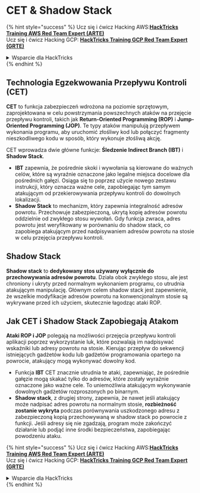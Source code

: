 # CET & Shadow Stack

{% hint style="success" %}
Ucz się i ćwicz Hacking AWS:<img src="/.gitbook/assets/arte.png" alt="" data-size="line">[**HackTricks Training AWS Red Team Expert (ARTE)**](https://training.hacktricks.xyz/courses/arte)<img src="/.gitbook/assets/arte.png" alt="" data-size="line">\
Ucz się i ćwicz Hacking GCP: <img src="/.gitbook/assets/grte.png" alt="" data-size="line">[**HackTricks Training GCP Red Team Expert (GRTE)**<img src="/.gitbook/assets/grte.png" alt="" data-size="line">](https://training.hacktricks.xyz/courses/grte)

<details>

<summary>Wsparcie dla HackTricks</summary>

* Sprawdź [**plany subskrypcyjne**](https://github.com/sponsors/carlospolop)!
* **Dołącz do** 💬 [**grupy Discord**](https://discord.gg/hRep4RUj7f) lub [**grupy telegram**](https://t.me/peass) lub **śledź** nas na **Twitterze** 🐦 [**@hacktricks\_live**](https://twitter.com/hacktricks\_live)**.**
* **Podziel się trikami hackingowymi, przesyłając PR-y do** [**HackTricks**](https://github.com/carlospolop/hacktricks) i [**HackTricks Cloud**](https://github.com/carlospolop/hacktricks-cloud) repozytoriów github.

</details>
{% endhint %}

## Technologia Egzekwowania Przepływu Kontroli (CET)

**CET** to funkcja zabezpieczeń wdrożona na poziomie sprzętowym, zaprojektowana w celu powstrzymania powszechnych ataków na przejęcie przepływu kontroli, takich jak **Return-Oriented Programming (ROP)** i **Jump-Oriented Programming (JOP)**. Te typy ataków manipulują przepływem wykonania programu, aby uruchomić złośliwy kod lub połączyć fragmenty nieszkodliwego kodu w sposób, który wykonuje złośliwą akcję.

CET wprowadza dwie główne funkcje: **Śledzenie Indirect Branch (IBT)** i **Shadow Stack**.

* **IBT** zapewnia, że pośrednie skoki i wywołania są kierowane do ważnych celów, które są wyraźnie oznaczone jako legalne miejsca docelowe dla pośrednich gałęzi. Osiąga się to poprzez użycie nowego zestawu instrukcji, który oznacza ważne cele, zapobiegając tym samym atakującym od przekierowywania przepływu kontroli do dowolnych lokalizacji.
* **Shadow Stack** to mechanizm, który zapewnia integralność adresów powrotu. Przechowuje zabezpieczoną, ukrytą kopię adresów powrotu oddzielnie od zwykłego stosu wywołań. Gdy funkcja zwraca, adres powrotu jest weryfikowany w porównaniu do shadow stack, co zapobiega atakującym przed nadpisywaniem adresów powrotu na stosie w celu przejęcia przepływu kontroli.

## Shadow Stack

**Shadow stack** to **dedykowany stos używany wyłącznie do przechowywania adresów powrotu**. Działa obok zwykłego stosu, ale jest chroniony i ukryty przed normalnym wykonaniem programu, co utrudnia atakującym manipulację. Głównym celem shadow stack jest zapewnienie, że wszelkie modyfikacje adresów powrotu na konwencjonalnym stosie są wykrywane przed ich użyciem, skutecznie łagodząc ataki ROP.

## Jak CET i Shadow Stack Zapobiegają Atakom

**Ataki ROP i JOP** polegają na możliwości przejęcia przepływu kontroli aplikacji poprzez wykorzystanie luk, które pozwalają im nadpisywać wskaźniki lub adresy powrotu na stosie. Kierując przepływ do sekwencji istniejących gadżetów kodu lub gadżetów programowania opartego na powrocie, atakujący mogą wykonywać dowolny kod.

* Funkcja **IBT** CET znacznie utrudnia te ataki, zapewniając, że pośrednie gałęzie mogą skakać tylko do adresów, które zostały wyraźnie oznaczone jako ważne cele. To uniemożliwia atakującym wykonywanie dowolnych gadżetów rozproszonych po binarnym.
* **Shadow stack**, z drugiej strony, zapewnia, że nawet jeśli atakujący może nadpisać adres powrotu na normalnym stosie, **rozbieżność zostanie wykryta** podczas porównywania uszkodzonego adresu z zabezpieczoną kopią przechowywaną w shadow stack po powrocie z funkcji. Jeśli adresy się nie zgadzają, program może zakończyć działanie lub podjąć inne środki bezpieczeństwa, zapobiegając powodzeniu ataku.

{% hint style="success" %}
Ucz się i ćwicz Hacking AWS:<img src="/.gitbook/assets/arte.png" alt="" data-size="line">[**HackTricks Training AWS Red Team Expert (ARTE)**](https://training.hacktricks.xyz/courses/arte)<img src="/.gitbook/assets/arte.png" alt="" data-size="line">\
Ucz się i ćwicz Hacking GCP: <img src="/.gitbook/assets/grte.png" alt="" data-size="line">[**HackTricks Training GCP Red Team Expert (GRTE)**<img src="/.gitbook/assets/grte.png" alt="" data-size="line">](https://training.hacktricks.xyz/courses/grte)

<details>

<summary>Wsparcie dla HackTricks</summary>

* Sprawdź [**plany subskrypcyjne**](https://github.com/sponsors/carlospolop)!
* **Dołącz do** 💬 [**grupy Discord**](https://discord.gg/hRep4RUj7f) lub [**grupy telegram**](https://t.me/peass) lub **śledź** nas na **Twitterze** 🐦 [**@hacktricks\_live**](https://twitter.com/hacktricks\_live)**.**
* **Podziel się trikami hackingowymi, przesyłając PR-y do** [**HackTricks**](https://github.com/carlospolop/hacktricks) i [**HackTricks Cloud**](https://github.com/carlospolop/hacktricks-cloud) repozytoriów github.

</details>
{% endhint %}
